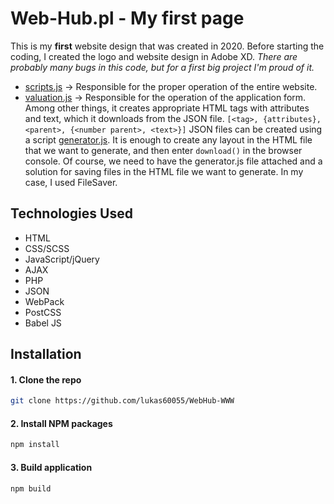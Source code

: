 # Web-Hub.pl - My first page

This is my **first** website design that was created in 2020. Before starting the coding, I created the logo and website design in Adobe XD. *There are probably many bugs in this code, but for a first big project I'm proud of it.*

* [scripts.js](src/js/scripts.js) -> Responsible for the proper operation of the entire website.
* [valuation.js](src/js/valuation.js) -> Responsible for the operation of the application form. Among other things, it creates appropriate HTML tags with attributes and text, which it downloads from the JSON file. `[<tag>, {attributes}, <parent>, {<number parent>, <text>}]` JSON files can be created using a script [generator.js](/src/generator/js/generator.js). It is enough to create any layout in the HTML file that we want to generate, and then enter `download()` in the browser console. Of course, we need to have the generator.js file attached and a solution for saving files in the HTML file we want to generate. In my case, I used FileSaver.

## Technologies Used
* HTML
* CSS/SCSS
* JavaScript/jQuery
* AJAX
* PHP
* JSON
* WebPack
* PostCSS
* Babel JS


## Installation
#### 1. Clone the repo
   ```sh
   git clone https://github.com/lukas60055/WebHub-WWW
   ```
#### 2. Install NPM packages
   ```sh
   npm install
   ```
#### 3. Build application
   ```sh
   npm build
   ```
